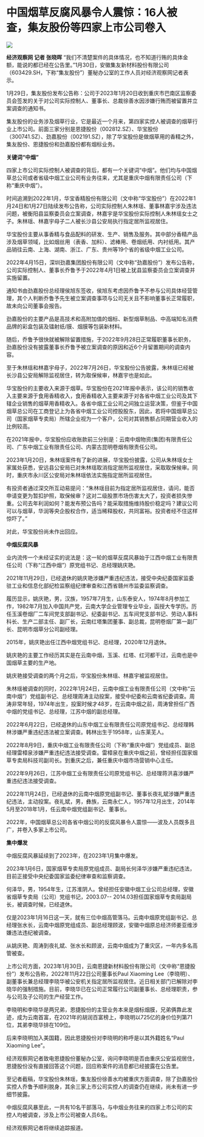 # 中国烟草反腐风暴令人震惊：16人被查，集友股份等四家上市公司卷入

![](https://inews.gtimg.com/newsapp_bt/0/15636664709/1000)

**经济观察网 记者 张晓晖**
“我们不清楚案件的具体情况，也不知道行贿的具体金额，能说的都已经在公告里。”1月30日，安徽集友新材料股份有限公司（603429.SH，下称“集友股份”）董秘办公室的工作人员对经济观察网记者表示。

1月29日，集友股份发布公告称：公司于2023年1月20日收到重庆市巴南区监察委员会签发的关于对公司实际控制人、董事长、总裁徐善水因涉嫌行贿而被留置并立案调查的通知书。

集友股份的业务涉及烟草行业，它是最近一个月来，第四家实控人被调查的烟草行业上市公司。前面三家分别是恩捷股份（002812.SZ）、华宝股份（300741.SZ）、劲嘉股份（002191.SZ），除了华宝股份是做烟草用的香精之外，集友股份、恩捷股份和劲嘉股份都有烟标业务。

**关键词“中烟”**

四家上市公司实际控制人被调查的背后，都有一个关键词“中烟”。他们均与中国烟草总公司或者省级中烟工业公司有业务往来，尤其是重庆中烟有限责任公司（下称“重庆中烟”）。

时间追溯到2022年1月，华宝香精股份有限公司（文中称“华宝股份”）在2022年1月24日和1月27日陆续发布公告称，公司实际控制人朱林瑶、董事林嘉宇涉及违法问题，被衡阳县监察委员会立案调查，林嘉宇是华宝股份实际控制人朱林瑶女士之子。朱林瑶、林嘉宇母子二人被长沙县公安局执行指定居所监视居住。

华宝股份主要从事香精与食品配料的研发、生产、销售及服务。其中部分香精产品涉及烟草领域，比如烟丝用（表香、加料）、滤棒用、卷烟纸用、内衬纸用。其产品销往云南、上海、湖南、浙江、广东、贵州等19个省的省级中烟工业公司。

2022年4月15日，深圳劲嘉集团股份有限公司（文中称“劲嘉股份”）发布公告称，公司实际控制人、董事长乔鲁予于2022年4月1日被上犹县监察委员会立案调查并实施留置。

通知书由劲嘉股份总经理侯旭东签收，侯旭东考虑因乔鲁予不参与公司具体经营管理，其个人判断乔鲁予先生被立案调查事项与公司无关且不影响董事长正常履职，故未向公司董事会报告。

劲嘉股份的主要产品是高技术和高附加值的烟标、新型烟草制品、中高端知名消费品牌的彩盒包装及镭射纸/膜、烟膜等包装新材料。

随后，乔鲁予很快就被解除留置措施，于2022年9月28日正常履职董事长职务，劲嘉股份没有披露董事长乔鲁予被立案调查的原因和近6个月留置期间的调查内容。

至于朱林瑶和林嘉宇母子，2022年7月26日，华宝股份公告披露，朱林瑶已经被长沙县公安局解除监视居住，转为取保候审，林嘉宇也是如此。

华宝股份的主要收入来源于烟草。华宝股份在2021年报中表示，该公司的销售收入主要来源于食用香精收入，食用香精收入主要来源于对各省中烟工业公司及其下辖企业销售的烟草用香精收入。各省中烟工业公司之间独立运营决策，但鉴于中国烟草总公司在工商登记上为各省中烟工业公司控股股东，因此，若将中国烟草总公司（国家烟草专卖局）所辖企业视为一个客户，公司对其销售额占同期营业收入的比例较高。

在2021年报中，华宝股份应收账款前三分别是：云南中烟物资(集团)有限责任公司、广东中烟工业有限责任公司、内蒙古昆明卷烟有限责任公司。

2023年1月20日，朱林瑶案件有了新的进展，华宝股份披露，公司从朱林瑶女士家属处获悉，安远县公安局已对朱林瑶取消指定居所监视居住，采取取保候审。同时，重庆市永川区公安局对朱林瑶依法实施指定居所监视居住。

有投资者通过深交所互动易提问：“朱林瑶目前为指定居所监视居住，请问，能否申请变更为暂扣护照，取保候审？这对二级股票市场伤害太大了，投资者损失惨重。公司去年利润如何？能发布预公告吗？能采取措施维持股价稳定吗？建议公司可以与烟草，华润等央企股权合作，适当稀释股权，共同富裕。投资者经不住这样惊吓了。”

对此，华宝股份尚未作出回应。

**中烟反腐风暴**

业内流传一个未经证实的说法是：这一轮的烟草反腐风暴始于江西中烟工业有限责任公司（下称“江西中烟”）原党组书记、总经理姚庆艳。

2021年11月29日，已经退休的姚庆艳涉嫌严重违纪违法，接受中央纪委国家监委驻工业和信息化部纪检监察组纪律审查和江西省赣州市监委监察调查。

履历显示，姚庆艳，男，汉族，1957年7月生，山东泰安人，1974年8月参加工作，1982年7月加入中国共产党，云南大学企业管理专业毕业，函授大专学历。历任玉溪卷烟厂二车间党支部副书记、纪委副书记、五车间党支部书记、劳动人事科科长、生产二部主任、副厂长，云南红塔集团董事、副总裁，昆明卷烟厂第一副厂长、昆明市烟草分公司副经理。

2015年，姚庆艳出任江西中烟党组书记、总经理，2020年12月退休。

姚庆艳的主要工作经历其实是在云南中烟，玉溪、红塔、红河都干过，云南也是中国烟草主要的生产地。

姚庆艳接受调查的两个月之后，华宝股份朱林瑶、林嘉宇被监视居住。

朱林瑶被调查的同时，2022年1月24日，云南中烟工业有限责任公司（文中称“云南中烟”）党组副书记、总经理周涛主动投案，接受中纪委和云南省纪委调查。周涛非常年轻，1974年出生，投案时候才48岁，在云南中烟之前，周涛曾担任广西中烟的党组书记、总经理，江苏中烟的副总经理。

2022年6月22日，已经退休的山东中烟工业有限责任公司原党组书记、总经理韩林涉嫌严重违纪违法被立案调查。韩林出生于1958年，山东莱芜人。

2022年8月9日，重庆中烟工业有限责任公司（下称“重庆中烟”）党组成员、副总经理雷樟泉涉嫌严重违纪违法接受调查。雷樟泉在重庆中烟之前，曾经担任国家烟草专卖局科技司副司长。到重庆之后，兼任重庆中烟市场营销中心主任。

2022年9月26日，江苏中烟工业有限责任公司原党组书记、总经理蒋洪喜涉嫌严重违纪违法接受调查。

2022年11月24日，已经退休的云南中烟原党组副书记、董事长夜礼斌涉嫌严重违纪违法，主动投案。夜礼斌，男，彝族，云南永仁人，1957年12月出生，2014年5月至2018年1月，任云南中烟党组副书记、董事长。

2022年，中国烟草总公司各省中烟公司的反腐风暴令人震惊——波及人员既多且广，并卷入多家上市公司。

**集中爆发**

中烟反腐风暴延续到了2023年，在2023年1月集中爆发。

2023年1月6日，国家烟草专卖局原党组成员、副局长何泽华涉嫌严重违纪违法，目前正接受中央纪委国家监委纪律审查和监察调查。

何泽华，男，1954年生，江苏淮阴人。曾经担任安徽中烟工业公司总经理，安徽省烟草专卖局（公司）党组书记，2003.07--
2014.03担任国家烟草专卖局副局长，被调查时候，已经退休。

仅是2023年1月16日这一天，就有三位中烟高管落马。云南中烟原党组副书记、总经理张水长，云南中烟原党组成员、副总经理顾波，安徽中烟原总经济师姜亚维涉嫌违法违纪被调查。

从姚庆艳、周涛到夜礼斌、张水长和顾波，云南中烟成为了重灾区，一年内多名高管被查。

上市公司方面，2023年1月30日，云南恩捷新材料股份有限公司（文中称“恩捷股份”）发布公告称，2022年11月22日公司董事长Paul Xiaoming
Lee（李晓明）、副董事长兼总经理李晓华被公安机关指定居所监视居住。近日相关部门已解除对李晓华的强制措施。目前，李晓华已在公司正常履行公司副董事长、总经理职责，参与公司及子公司的生产经营工作。

李晓明和李晓华是两兄弟，恩捷股份的主营业务本来是烟标烟膜，兄弟俩靠此发迹，成为云南首富，在2021年的胡润百富榜上，李晓明以725亿的身价位列第71位，其弟李晓华排在109位。

后来李晓明加入美国籍，因此恩捷股份对李晓明的称呼是以其外籍姓名“Paul Xiaoming Lee”。

经济观察网记者致电恩捷股份董秘办公室，询问李晓明是否由重庆公安监视居住，恩捷股份没有直接回答这个问题，回应称案件的消息都已经披露在公告里。

至记者截稿，华宝股份朱林瑶，集友股份徐善水均被重庆方面调查，除了劲嘉股份实控人乔鲁予顺利脱身，其余三家上市公司实控人的调查仍在继续，尚未有进一步细节披露。

中烟反腐风暴至此，一共有10名干部落马，与中烟业务往来的四家上市公司的实控人均被调查，涉及上市公司被查人员6名。

经济观察网记者将继续追踪报道。

